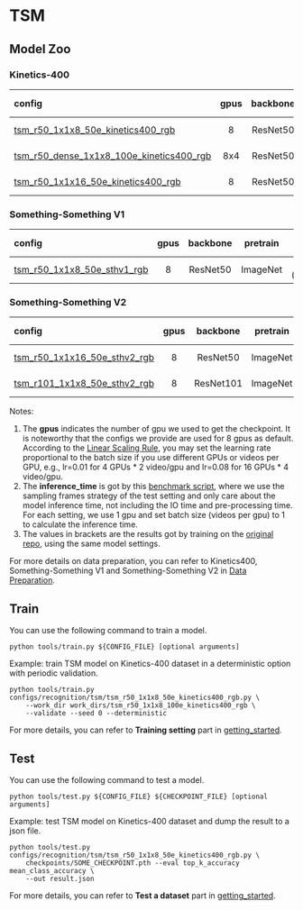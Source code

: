 # TSM

## Model Zoo

### Kinetics-400

|config | gpus | backbone | pretrain | top1 acc| top5 acc | inference_time(video/s) | gpu_mem(M)| ckpt | log| json|
|:--|:--:|:--:|:--:|:--:|:--:|:--:|:--:|:--:|:--:|:--:|
|[tsm_r50_1x1x8_50e_kinetics400_rgb](/configs/recognition/tsm/tsm_r50_1x1x8_50e_kinetics400_rgb.py) |8| ResNet50| ImageNet |70.24 (70.36)|89.56 (89.49)|74.0 (8x1 frames)| 7079 | [ckpt](https://openmmlab.oss-accelerate.aliyuncs.com/mmaction/recognition/tsm/tsm_r50_1x1x8_50e_kinetics400_rgb/tsm_r50_1x1x8_50e_kinetics400_rgb_20200607-af7fb746.pth) | [log](https://openmmlab.oss-accelerate.aliyuncs.com/mmaction/recognition/tsm/tsm_r50_1x1x8_50e_kinetics400_rgb/20200607_211800.log)| [json](https://openmmlab.oss-accelerate.aliyuncs.com/mmaction/recognition/tsm/tsm_r50_1x1x8_50e_kinetics400_rgb/20200607_211800.log.json)|
|[tsm_r50_dense_1x1x8_100e_kinetics400_rgb](/configs/recognition/tsm/tsm_r50_dense_1x1x8_100e_kinetics400_rgb.py) |8x4| ResNet50 | ImageNet|72.9 (72.22)|90.44 (90.37)|11.5 (8x10 frames)| 7079 | [ckpt](https://openmmlab.oss-accelerate.aliyuncs.com/mmaction/recognition/tsm/tsm_r50_dense_1x1x8_100e_kinetics400_rgb/tsm_r50_dense_1x1x8_100e_kinetics400_rgb_20200626-91a54551.pth) | [log](https://openmmlab.oss-accelerate.aliyuncs.com/mmaction/recognition/tsm/tsm_r50_dense_1x1x8_100e_kinetics400_rgb/20200626_213415.log)| [json](https://openmmlab.oss-accelerate.aliyuncs.com/mmaction/recognition/tsm/tsm_r50_dense_1x1x8_100e_kinetics400_rgb/20200626_213415.log.json)|
|[tsm_r50_1x1x16_50e_kinetics400_rgb](/configs/recognition/tsm/tsm_r50_1x1x16_50e_kinetics400_rgb.py) |8| ResNet50| ImageNet |71.69 (70.67)|90.4 (89.98)|47.0 (16x1 frames)| 10404  | [ckpt](https://openmmlab.oss-accelerate.aliyuncs.com/mmaction/recognition/tsm/tsm_r50_1x1x16_50e_kinetics400_rgb/tsm_r50_1x1x16_50e_kinetics400_rgb_20200607-f731bffc.pth) | [log](https://openmmlab.oss-accelerate.aliyuncs.com/mmaction/recognition/tsm/tsm_r50_1x1x16_50e_kinetics400_rgb/20200607_221310.log)| [json](https://openmmlab.oss-accelerate.aliyuncs.com/mmaction/recognition/tsm/tsm_r50_1x1x16_50e_kinetics400_rgb/20200607_221310.log.json)|

### Something-Something V1

|config | gpus | backbone| pretrain | top1 acc| top5 acc | gpu_mem(M)  | ckpt | log| json|
|:--|:--:|:--:|:--:|:--:|:--:|:--:|:--:|:--:|:--:|
|[tsm_r50_1x1x8_50e_sthv1_rgb](/configs/recognition/tsm/tsm_r50_1x1x8_50e_sthv1_rgb.py) |8| ResNet50 | ImageNet|44.62 (42.08)|75.51 (72.66)| 7077| [ckpt](https://openmmlab.oss-accelerate.aliyuncs.com/mmaction/recognition/tsm/tsm_r50_1x1x8_50e_sthv1_rgb/tsm_r50_1x1x8_50e_sthv1_rgb_20200616-3417f361.pth) | [log](https://openmmlab.oss-accelerate.aliyuncs.com/mmaction/recognition/tsm/tsm_r50_1x1x8_50e_sthv1_rgb/20200616_022852.log)| [json](https://openmmlab.oss-accelerate.aliyuncs.com/mmaction/recognition/tsm/tsm_r50_1x1x8_50e_sthv1_rgb/20200616_022852.log.json)|

### Something-Something V2

|config | gpus | backbone | pretrain| top1 acc| top5 acc | gpu_mem(M)  | ckpt | log| json|
|:--|:--:|:--:|:--:|:--:|:--:|:--:|:--:|:--:|:--:|
|[tsm_r50_1x1x16_50e_sthv2_rgb](/configs/recognition/tsm/tsm_r50_1x1x16_50e_sthv2_rgb.py) |8| ResNet50| ImageNet |57.68 (56.57)|83.65 (84.30)| 10400| [ckpt](https://openmmlab.oss-accelerate.aliyuncs.com/mmaction/recognition/tsm/tsm_r50_1x1x16_50e_sthv2_rgb/tsm_r50_1x1x16_50e_sthv2_rgb_20200621-60ff441a.pth) | [log](https://openmmlab.oss-accelerate.aliyuncs.com/mmaction/recognition/tsm/tsm_r50_1x1x16_50e_sthv2_rgb/20200621_101921.log)| [json](https://openmmlab.oss-accelerate.aliyuncs.com/mmaction/recognition/tsm/tsm_r50_1x1x16_50e_sthv2_rgb/20200621_101921.log.json)|
|[tsm_r101_1x1x8_50e_sthv2_rgb](/configs/recognition/tsm/tsm_r101_1x1x8_50e_sthv2_rgb.py) |8| ResNet101 | ImageNet|59.12 (59.20)|85.74 (85.27)| 9784 | [ckpt](https://openmmlab.oss-accelerate.aliyuncs.com/mmaction/recognition/tsm/tsm_r101_1x1x8_50e_sthv2_rgb/tsm_r101_1x1x8_50e_sthv2_rgb_20200625-df82f5e6.pth) | [log](https://openmmlab.oss-accelerate.aliyuncs.com/mmaction/recognition/tsm/tsm_r101_1x1x8_50e_sthv2_rgb/20200625_224131.log)| [json](https://openmmlab.oss-accelerate.aliyuncs.com/mmaction/recognition/tsm/tsm_r101_1x1x8_50e_sthv2_rgb/20200625_224131.log.json)|

Notes:
1. The **gpus** indicates the number of gpu we used to get the checkpoint. It is noteworthy that the configs we provide are used for 8 gpus as default.
According to the [Linear Scaling Rule](https://arxiv.org/abs/1706.02677), you may set the learning rate proportional to the batch size if you use different GPUs or videos per GPU,
e.g., lr=0.01 for 4 GPUs * 2 video/gpu and lr=0.08 for 16 GPUs * 4 video/gpu.
2. The **inference_time** is got by this [benchmark script](/tools/benchmark.py), where we use the sampling frames strategy of the test setting and only care about the model inference time,
not including the IO time and pre-processing time. For each setting, we use 1 gpu and set batch size (videos per gpu) to 1 to calculate the inference time.
3. The values in brackets are the results got by training on the [original repo](https://github.com/mit-han-lab/temporal-shift-module), using the same model settings.

For more details on data preparation, you can refer to Kinetics400, Something-Something V1 and Something-Something V2 in [Data Preparation](/docs/data_preparation.md).

## Train
You can use the following command to train a model.
```shell
python tools/train.py ${CONFIG_FILE} [optional arguments]
```

Example: train TSM model on Kinetics-400 dataset in a deterministic option with periodic validation.
```shell
python tools/train.py configs/recognition/tsm/tsm_r50_1x1x8_50e_kinetics400_rgb.py \
    --work_dir work_dirs/tsm_r50_1x1x8_100e_kinetics400_rgb \
    --validate --seed 0 --deterministic
```

For more details, you can refer to **Training setting** part in [getting_started](/docs/getting_started.md#training-setting).

## Test
You can use the following command to test a model.
```shell
python tools/test.py ${CONFIG_FILE} ${CHECKPOINT_FILE} [optional arguments]
```

Example: test TSM model on Kinetics-400 dataset and dump the result to a json file.
```shell
python tools/test.py configs/recognition/tsm/tsm_r50_1x1x8_50e_kinetics400_rgb.py \
    checkpoints/SOME_CHECKPOINT.pth --eval top_k_accuracy mean_class_accuracy \
    --out result.json
```

For more details, you can refer to **Test a dataset** part in [getting_started](/docs/getting_started.md#test-a-dataset).
